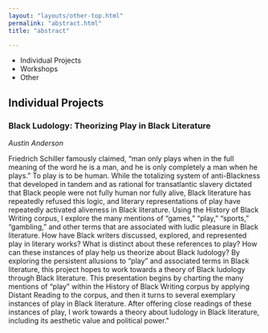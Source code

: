 ```yaml
---
layout: "layouts/other-top.html"
permalink: "abstract.html"
title: "abstract"

---
```


<ul>

<li><a>Individual Projects</a></li>
<li><a>Workshops</a></li>
<li><a>Other</a></li>

</ul>

## Individual Projects

### Black Ludology: Theorizing Play in Black Literature

<i>Austin Anderson</i>

Friedrich Schiller famously claimed, “man only plays when in the full meaning of the word he is a man, and he is only completely a man when he plays.” To play is to be human. While the totalizing system of anti-Blackness that developed in tandem and as rational for transatlantic slavery dictated that Black people were not fully human nor fully alive, Black literature has repeatedly refused this logic, and literary representations of play have repeatedly activated aliveness in Black literature. Using the History of Black Writing corpus, I explore the many mentions of “games,” “play,” “sports,” “gambling,” and other terms that are associated with ludic pleasure in Black literature. How have Black writers discussed, explored, and represented play in literary works? What is distinct about these references to play? How can these instances of play help us theorize about Black ludology? By exploring the persistent allusions to “play” and associated terms in Black literature, this project hopes to work towards a theory of Black ludology through Black literature. This presentation begins by charting the many mentions of “play” within the History of Black Writing corpus by applying Distant Reading to the corpus, and then it turns to several exemplary instances of play in Black literature. After offering close readings of these instances of play, I work towards a theory about ludology in Black literature, including its aesthetic value and political power."
